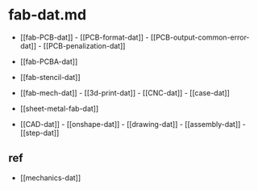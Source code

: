 
# fab-dat.md

- [[fab-PCB-dat]] - [[PCB-format-dat]] - [[PCB-output-common-error-dat]] - [[PCB-penalization-dat]]

- [[fab-PCBA-dat]]

- [[fab-stencil-dat]]

- [[fab-mech-dat]] - [[3d-print-dat]] - [[CNC-dat]] - [[case-dat]]

- [[sheet-metal-fab-dat]]

- [[CAD-dat]] - [[onshape-dat]] - [[drawing-dat]] - [[assembly-dat]] - [[step-dat]]

## ref 

- [[mechanics-dat]]